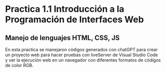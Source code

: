 # Practica 1.1 Introducción a la Programación de Interfaces Web

## Manejo de lenguajes HTML, CSS, JS

En esta practica se manejaron códigos generados con chatGPT para crear un proyecto web para hacer pruebas con liveServer de Visual Studio Code y ver la ejecución web en un navegador con diferentes formatos de códigos de color RGB. 
